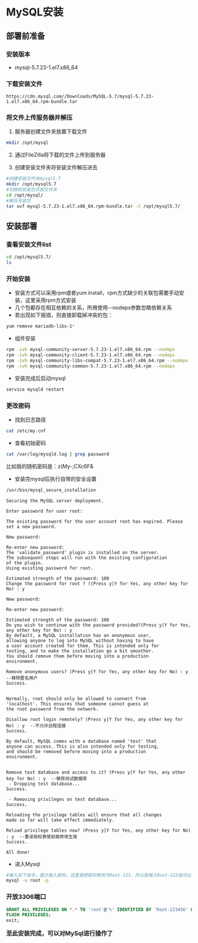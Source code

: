 # MySQL安装

## 部署前准备
### 安装版本
+ mysql-5.7.23-1.el7.x86_64
### 下载安装文件
```url
https://cdn.mysql.com//Downloads/MySQL-5.7/mysql-5.7.23-1.el7.x86_64.rpm-bundle.tar
```
### 将文件上传服务器并解压
1. 服务器创建文件夹放置下载文件
```sh
mkdir /opt/mysql
```
2. 通过FileZilla将下载的文件上传到服务器

3. 创建安装文件夹将安装文件解压进去
```sh
#创建安装文件夹mysql5.7
mkdir /opt/mysql5.7
#切换到安装包存放文件夹
cd /opt/mysql/
#解压安装包
tar xvf mysql-5.7.23-1.el7.x86_64.rpm-bundle.tar -C /opt/mysql5.7/
```
## 安装部署
### 查看安装文件list
```sh
cd /opt/mysql5.7/
ls
```

### 开始安装
- 安装方式可以采用rpm或者yum install，rpm方式缺少的关联包需要手动安装，这里采用rpm方式安装
- 几个包都存在相互依赖的关系，所用使用--nodeps参数忽略依赖关系
- 若出现如下报错，则直接卸载掉冲突的包：
```sh
yum remove mariadb-libs-1*
```
- 组件安装
```sh
rpm -ivh mysql-community-server-5.7.23-1.el7.x86_64.rpm --nodeps
rpm -ivh mysql-community-client-5.7.23-1.el7.x86_64.rpm --nodeps
rpm -ivh mysql-community-libs-compat-5.7.23-1.el7.x86_64.rpm --nodeps
rpm -ivh mysql-community-common-5.7.23-1.el7.x86_64.rpm --nodeps
```
- 安装完成后启动mysql
```sh
service mysqld restart
```
### 更改密码
- 找到日志路径
```sh
cat /etc/my.cnf
```
- 查看初始密码
```sh
cat /var/log/mysqld.log | grep password
```
比如我的随机密码是：z(My-;CXc6F&
- 安装完mysql后执行自带的安全设置
```sh
/usr/bin/mysql_secure_installation
```
```shell
Securing the MySQL server deployment.
 
Enter password for user root: 
 
The existing password for the user account root has expired. Please set a new password.
 
New password: 
 
Re-enter new password: 
The 'validate_password' plugin is installed on the server.
The subsequent steps will run with the existing configuration
of the plugin.
Using existing password for root.
 
Estimated strength of the password: 100 
Change the password for root ? ((Press y|Y for Yes, any other key for No) : y
 
New password: 
 
Re-enter new password: 
 
Estimated strength of the password: 100 
Do you wish to continue with the password provided?(Press y|Y for Yes, any other key for No) : y
By default, a MySQL installation has an anonymous user,
allowing anyone to log into MySQL without having to have
a user account created for them. This is intended only for
testing, and to make the installation go a bit smoother.
You should remove them before moving into a production
environment.
 
Remove anonymous users? (Press y|Y for Yes, any other key for No) : y  --移除匿名用户
Success.
 
 
Normally, root should only be allowed to connect from
'localhost'. This ensures that someone cannot guess at
the root password from the network.
 
Disallow root login remotely? (Press y|Y for Yes, any other key for No) : y  --不允许远程连接
Success.
 
By default, MySQL comes with a database named 'test' that
anyone can access. This is also intended only for testing,
and should be removed before moving into a production
environment.
 
 
Remove test database and access to it? (Press y|Y for Yes, any other key for No) : y  --移除测试数据库
 - Dropping test database...
Success.
 
 - Removing privileges on test database...
Success.
 
Reloading the privilege tables will ensure that all changes
made so far will take effect immediately.
 
Reload privilege tables now? (Press y|Y for Yes, any other key for No) : y  --重读授权表使前面修改生效
Success.
 
All done! 
```
- 进入Mysql
```sh
#输入如下指令，提示输入密码，这里我把密码修改为Root-123，所以我输入Root-123就可以了
mysql -u root -p
```
### 开放3306端口
```sql
GRANT ALL PRIVILEGES ON *.* TO 'root'@'%' IDENTIFIED BY 'Root-123456' WITH GRANT OPTION;
FLUSH PRIVILEGES;
exit;
```
<font size='3'> **至此安装完成，可以对MySql进行操作了**
